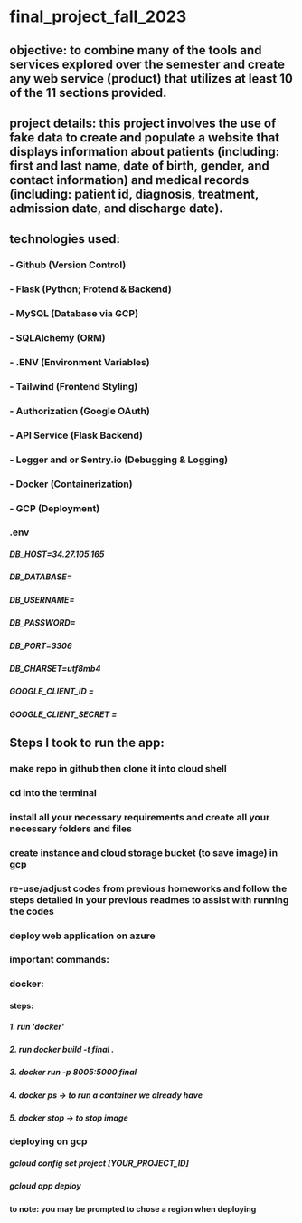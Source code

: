 # final_project_fall_2023


## objective: to combine many of the tools and services explored over the semester and create any web service (product) that utilizes at least 10 of the 11 sections provided. 



## project details: this project involves the use of fake data to create and populate a website that displays information about patients (including: first and last name, date of birth, gender, and contact information) and medical records (including: patient id, diagnosis, treatment, admission date, and discharge date).



## technologies used:

### - Github (Version Control)
### - Flask (Python; Frotend & Backend) 
### - MySQL (Database via GCP)
### - SQLAlchemy (ORM) 
### - .ENV (Environment Variables) 
### - Tailwind (Frontend Styling)
### - Authorization (Google OAuth) 
### - API Service (Flask Backend) 
### - Logger and or Sentry.io (Debugging & Logging) 
### - Docker (Containerization) 
### - GCP (Deployment)

### .env
##### DB_HOST=34.27.105.165
##### DB_DATABASE=
##### DB_USERNAME=
##### DB_PASSWORD=
##### DB_PORT=3306
##### DB_CHARSET=utf8mb4
##### GOOGLE_CLIENT_ID = 
##### GOOGLE_CLIENT_SECRET = 

## Steps I took to run the app:

### make repo in github then clone it into cloud shell

### cd into the terminal

### install all your necessary requirements and create all your necessary folders and files

### create instance and cloud storage bucket (to save image) in gcp

### re-use/adjust codes from previous homeworks and follow the steps detailed in your previous readmes to assist with running the codes


### deploy web application on azure

### important commands:

### docker: 

#### steps:

##### 1. run 'docker' 
##### 2. run docker build -t final .
##### 3. docker run -p 8005:5000 final
##### 4. docker ps -> to run a container we already have
##### 5. docker stop -> to stop image


### deploying on gcp

##### gcloud config set project [YOUR_PROJECT_ID]
##### gcloud app deploy
#### to note: you may be prompted to chose a region when deploying




